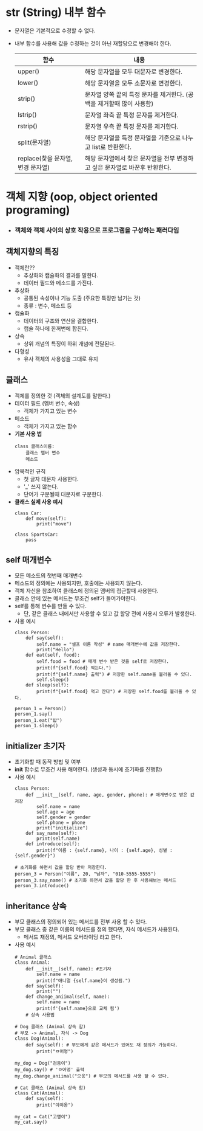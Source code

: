 # str (String) 내부 함수
- 문자열은 기본적으로 수정할 수 없다.
- 내부 함수를 사용해 값을 수정하는 것이 아닌 재할당으로 변경해야 한다.

    함수 | 내용
    ---|---
    upper() | 해당 문자열을 모두 대문자로 변경한다.
    lower() | 해당 문자열을 모두 소문자로 변경한다.
    strip() | 문자열 양쪽 끝의 특정 문자를 제거한다. (공백을 제거할때 많이 사용함)
    lstrip() | 문자열 좌측 끝 특정 문자를 제거한다.
    rstrip() | 문자열 우측 끝 특정 문자를 제거한다.
    split(문자열) | 해당 문자열을 특정 문자열을 기준으로 나누고 list로 반환한다.
    replace(찾을 문자열, 변경 문자열) | 해당 문자열에서 찾은 문자열을 전부 변경하고 싶은 문자열로 바꾼후 반환한다.


# 객체 지향 (oop, object oriented programing)
- ### 객체와 객체 사이의 상호 작용으로 프로그램을 구성하는 패러다임

## **객체지향의 특징**
- 객체란??
  - 추상화와 캡슐화의 결과를 말한다.
  - 데이터 필드와 메소드를 가진다.
- 추상화
  - 공통된 속성이나 기능 도출 (주요한 특징만 남기는 것)
  - 종류 : 변수, 메소드 등
- 캡슐화
  - 데이터의 구조와 연산을 결합한다.
  - 캡슐 하나에 한꺼번에 합친다.
- 상속 
  - 상위 개념의 특징이 하위 개념에 전달된다.
- 다형성
  - 유사 객체의 사용성을 그대로 유지

## **클래스**
- 객체를 정의한 것 (객체의 설계도를 말한다.)
- 데이터 필드 (멤버 변수, 속성)
  - 객체가 가지고 있는 변수
- 메소드
  - 객체가 가지고 있는 함수
- **기본 사용 법**
    ```
    class 클래스이름:
        클래스 맴버 변수
        메소드
    ```
- 암묵적인 규칙
  - 첫 글자 대문자 사용한다.
  - '_' 쓰지 않는다.
  - 단어가 구분될때 대문자로 구분한다.
- **클래스 실제 사용 예시**
    ```
    class Car:
        def move(self):
            print("move")

    class SportsCar:
        pass
    ```
## **self 매개변수**
- 모든 메소드의 첫번째 매개변수
- 메소드의 정의에는 사용되지만, 호출에는 사용되지 않는다.
- 객체 자신을 참조하여 클래스에 정의된 멤버의 접근할때 사용한다.
- 클래스 안에 있는 메서드는 무조건 self가 들어가야한다.
- self를 통해 변수를 만들 수 있다.
  - 단, 같은 클래스 내에서만 사용할 수 있고 값 할당 전에 사용시 오류가 발생한다.
- 사용 예시
    ```
    class Person:
        def say(self):
            self.name = "셀프 이름 작성" # name 매개변수에 값을 저장한다.
            print("Hello")
        def eat(self, food):
            self.food = food # 매개 변수 받은 것을 self로 저장한다.
            print(f"{self.food} 먹는다.")
            print(f"{self.name} 출력") # 저장한 self.name을 불러올 수 있다.
            self.sleep()
        def sleep(self):
            print(f"{self.food} 먹고 잔다") # 저장한 self.food를 불러올 수 있다.

    person_1 = Person()
    person_1.say()
    person_1.eat("밥")
    person_1.sleep()
    ```
## **initializer 초기자**
- 초기화할 때 동작 방법 및 여부
- __init__ 함수로 무조건 사용 해야한다. (생성과 동시에 초기화를 진행함)
- 사용 예시
    ```
    class Person:
        def __init__(self, name, age, gender, phone): # 매개변수로 받은 값 저장
            self.name = name
            self.age = age
            self.gender = gender
            self.phone = phone
            print("initialize")
        def say_name(self):
            print(self.name)
        def introduce(self):
            print(f"이름 : {self.name}, 나이 : {self.age}, 성별 : {self.gender}")

    # 초기화를 하면서 값을 할당 받아 저장한다.
    person_3 = Person("이름", 20, "남자", "010-5555-5555") 
    person_3.say_name() # 초기화 하면서 값을 할당 한 후 사용해보는 메서드
    person_3.introduce()
    ```

## **inheritance 상속**
- 부모 클래스의 정의되어 있는 메서드를 전부 사용 할 수 있다.
- 부모 클래스 중 같은 이름의 메서드를 정의 했다면, 자식 메서드가 사용된다.
  - 메서드 재정의, 메서드 오버라이딩 라고 한다.
- 사용 예시
    ```
    # Animal 클래스
    class Animal:
        def __init__(self, name): #초기자
            self.name = name
            print(f"애니멀 {self.name}이 생성됨.")
        def say(self):
            print("")
        def change_aniimal(self, name):
            self.name = name
            print(f'{self.name}으로 교체 됨')
        # 상속 사용법
    
    # Dog 클래스 (Animal 상속 함)
    # 부모 -> Animal, 자식 -> Dog
    class Dog(Animal):
        def say(self): # 부모에게 같은 메서드가 있어도 재 정의가 가능하다.
            print("ㅁ어멍")

    my_dog = Dog("검둥이")
    my_dog.say() # 'ㅁ어멍' 출력
    my_dog.change_aniimal("으응") # 부모의 메서드를 사용 할 수 있다.

    # Cat 클래스 (Animal 상속 함)
    class Cat(Animal):
        def say(self):
            print("야야옹")

    my_cat = Cat("고얭이")
    my_cat.say()
    ```